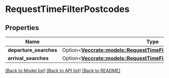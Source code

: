 # RequestTimeFilterPostcodes

## Properties

Name | Type | Description | Notes
------------ | ------------- | ------------- | -------------
**departure_searches** | Option<[**Vec<crate::models::RequestTimeFilterPostcodesDepartureSearch>**](RequestTimeFilterPostcodesDepartureSearch.md)> |  | [optional]
**arrival_searches** | Option<[**Vec<crate::models::RequestTimeFilterPostcodesArrivalSearch>**](RequestTimeFilterPostcodesArrivalSearch.md)> |  | [optional]

[[Back to Model list]](../README.md#documentation-for-models) [[Back to API list]](../README.md#documentation-for-api-endpoints) [[Back to README]](../README.md)


